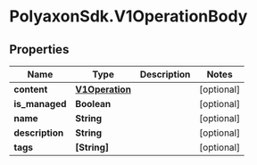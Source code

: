 # PolyaxonSdk.V1OperationBody

## Properties
Name | Type | Description | Notes
------------ | ------------- | ------------- | -------------
**content** | [**V1Operation**](V1Operation.md) |  | [optional] 
**is_managed** | **Boolean** |  | [optional] 
**name** | **String** |  | [optional] 
**description** | **String** |  | [optional] 
**tags** | **[String]** |  | [optional] 


